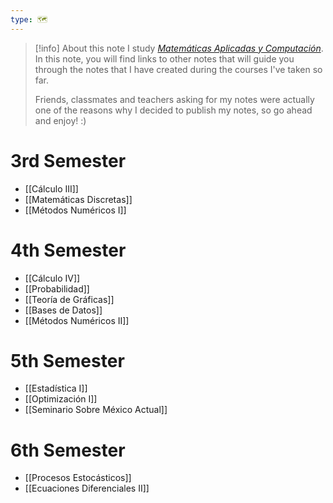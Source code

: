 ```yaml
---
type: 🗺
---
```


> [!info] About this note
> I study _[Matemáticas Aplicadas y Computación](https://www.acatlan.unam.mx/index.php?id=31)_. In this note, you will find links to other notes that will guide you through the notes that I have created during the courses I've taken so far.
>
> Friends, classmates and teachers asking for my notes were actually one of the reasons why I decided to publish my notes, so go ahead and enjoy! :)

# 3rd Semester

- [[Cálculo III]]
- [[Matemáticas Discretas]]
- [[Métodos Numéricos I]]

# 4th Semester

- [[Cálculo IV]]
- [[Probabilidad]]
- [[Teoría de Gráficas]]
- [[Bases de Datos]]
- [[Métodos Numéricos II]]

# 5th Semester

- [[Estadística I]]
- [[Optimización I]]
- [[Seminario Sobre México Actual]]

# 6th Semester

- [[Procesos Estocásticos]]
- [[Ecuaciones Diferenciales II]]
